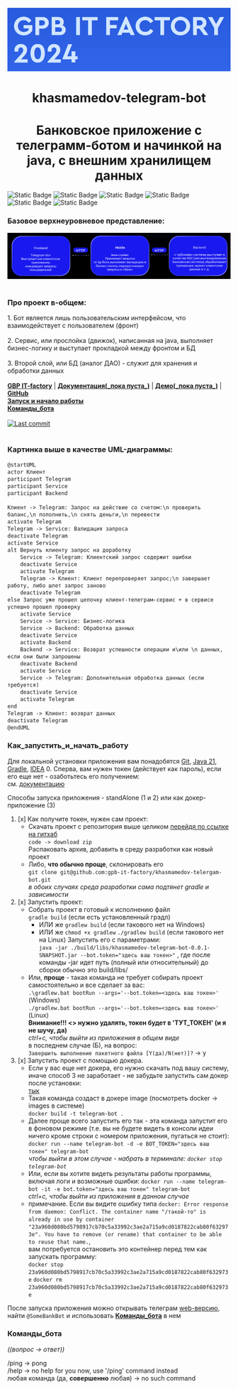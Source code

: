![img.png](images/img.png)

<h1 align="center"> khasmamedov-telegram-bot </h1>

<h1 align="center"> Банковское приложение с телеграмм-ботом и начинкой на java, c внешним хранилищем данных</h1>

![Static Badge](https://img.shields.io/badge/Java%20ver.=17-green)
![Static Badge](https://img.shields.io/badge/Spring-blue)
![Static Badge](https://img.shields.io/badge/Spring%20Boot-darkgreen)
![Static Badge](https://img.shields.io/badge/%D0%91%D0%94%3A%20Postgres-purple)
![Static Badge](https://img.shields.io/badge/Tests:Junit%20%2B%20Mockito-red)
![Static Badge](https://img.shields.io/badge/Git-green)

### Базовое верхнеуровневое представление:  
![Overall.png](images/Overall.png)
<br/><br/>

<p align="left">
  <h3> Про проект в-общем: </h3>
  1. Бот является лишь пользовательским интерфейсом, что взаимодействует с пользователем (фронт) </i>
  <br/><br/>
  2. Сервис, или прослойка (движок), написанная на java, выполняет бизнес-логику и выступает прокладкой между фронтом и БД
  <br/><br/>
  3. Второй слой, или БД (аналог ДАО) - служит для хранения и обработки данных
  <br/><br/>
  <b><a href="https://gpb.fut.ru/itfactory/backend?utm_source=gpb&utm_medium=expert&utm_campaign=recommend&utm_content=all">GBP IT-factory</a></b> | <b><a href="">Документация(_пока пуста_)</a></b> | <b><a href="">Демо(_пока пуста_)</a></b> | <b><a href="https://github.com/gpb-it-factory/khasmamedov-telergam-bot">GitHub</a></b> <br>  
  <b><a href="#Как_запустить_и_начать_работу">Запуск и начало работы</a></b> <br>
  <b><a href="#Команды_бота">Команды_бота</a></b>
  <br/><br/>
  <a target="_blank" href="https://github.com/gpb-it-factory/khasmamedov-telergam-bot"><img src="https://img.shields.io/github/last-commit/gpb-it-factory/khasmamedov-telergam-bot?logo=github&color=609966&logoColor=fff" alt="Last commit"/></a>
  <br/><br/>

### Картинка выше в качестве UML-диаграммы:
```plantuml
@startUML
actor Клиент
participant Telegram
participant Service
participant Backend

Клиент -> Telegram: Запрос на действие со счетом:\n проверить баланс,\n пополнить,\n снять деньги,\n перевести
activate Telegram
Telegram -> Service: Валидация запроса
deactivate Telegram
activate Service
alt Вернуть клиенту запрос на доработку 
    Service -> Telegram: Клиентский запрос содержит ошибки
    deactivate Service
    activate Telegram
    Telegram -> Клиент: Клиент перепроверяет запрос;\n завершает работу, либо шлет запрос заново
    deactivate Telegram
else Запрос уже прошел цепочку клиент-телеграм-сервис + в сервисе успешно прошел проверку
    activate Service
    Service -> Service: Бизнес-логика
    Service -> Backend: Обработка данных
    deactivate Service
    activate Backend 
    Backend -> Service: Возврат успешности операции и\или \n данных, если они были запрошены
    deactivate Backend 
    activate Service
    Service -> Telegram: Дополнительная обработка данных (если требуется)
    deactivate Service
    activate Telegram
end    
Telegram -> Клиент: возврат данных
deactivate Telegram
@endUML
```

### Как_запустить_и_начать_работу
Для локальной установки приложения вам понадобятся [Git](https://git-scm.com/), [Java 21](https://axiomjdk.ru/pages/downloads/), [Gradle](https://gradle.org/), [IDEA](https://www.jetbrains.com/idea/download/) 
0. Сперва, вам нужен токен (действует как пароль), если его еще нет - озаботьтесь его получением:    
   см. [документацию](https://core.telegram.org/bots/tutorial#obtain-your-bot-token)

Способы запуска приложения - standAlone (1 и 2) или как докер-приложение (3)

1. [x] Как получите токен, нужен сам проект:    
   * Скачать проект с репозитория выше целиком [перейдя по ссылке на гитхаб](https://github.com/gpb-it-factory/khasmamedov-telergam-bot)    
   ````code -> download zip````    
   Распаковать архив, добавить в среду разработки как новый проект  
   * Либо, **что обычно проще**, склонировать его    
   ````git clone git@github.com:gpb-it-factory/khasmamedov-telergam-bot.git````  
   _в обоих случаях среда разработки сама подтянет gradle и зависимости_
2. [x] Запустить проект:    
   * Собрать проект в готовый к исполнению файл   
     ````gradle build````  (если есть установленный грэдл)
      + ИЛИ же ````gradlew build````  (если такового нет на Windows)
      + ИЛИ же ````chmod +x gradlew```` ````./gradlew build```` (если такового нет на Linux)
   Запустить его с параметрами:  
   ````java -jar ./build/libs/khasmamedov-telegram-bot-0.0.1-SNAPSHOT.jar --bot.token="здесь ваш токен>"````
   , где после команды -jar идет путь (полный или относительный) до сборки
   обычно это build/libs/  
   * Или, **проще** - такая команда не требует собирать проект самостоятельно и все сделает за вас:  
   ````.\gradlew.bat bootRun --args='--bot.token=<здесь ваш токен>' ```` (Windows)  
   ````./gradlew.bat bootRun --args='--bot.token=<здесь ваш токен>' ```` (Linux)   
   **Внимание!!! <> нужно удалять, токен будет в 'ТУТ_ТОКЕН' (и я не шучу, да)**  
   _ctrl+c, чтобы выйти из приложения в общем виде_  
   в последнем случае (Б), на вопрос:  
   ````Завершить выполнение пакетного файла [Y(да)/N(нет)]?```` -> y
3. [x] Запустить проект с помощью докера.  
   * Если у вас еще нет докера, его нужно скачать под вашу систему, иначе способ 3 не заработает - не забудьте запустить сам докер после установки:      
   [тык](https://docs.docker.com/get-docker/)  
   * Такая команда создаст в докере image (посмотреть docker -> images в системе)  
   `docker build -t telegram-bot .`
   * Далее проще всего запустить его так - эта команда запустит его в фоновом режиме (т.е. вы не будете видеть в консоли идеи ничего кроме строки с номером приложения, пугаться не стоит):  
     `docker run --name telegram-bot -d -e BOT_TOKEN="здесь ваш токен" telegram-bot`  
     _чтобы выйти в этом случае - набрать в терминале: `docker stop telegram-bot`_
   * Или, если вы хотите видеть результаты работы программы, включая логи и возможные ошибки:
     `docker run --name telegram-bot -it -e bot.token="здесь ваш токен" telegram-bot`  
     _ctrl+c, чтобы выйти из приложения в данном случае_
   * примечание. Если вы видите ошибку типа `docker: Error response from daemon: Conflict. The container name "/такой-то" is already in use by container "23a960d080bd5798917cb70c5a33992c3ae2a715a9cd0187822cab80f632973e". You have to remove (or rename) that container to be able to reuse that name.`,  
     вам потребуется остановить это контейнер перед тем как запускать программу:  
     `docker stop 23a960d080bd5798917cb70c5a33992c3ae2a715a9cd0187822cab80f632973e`
     `docker rm 23a960d080bd5798917cb70c5a33992c3ae2a715a9cd0187822cab80f632973e`

После запуска приложения можно открывать телеграм [web-версию](https://web.telegram.org), найти `@SomeBankBot`
и использовать <b><a href="#Команды_бота">Команды_бота</a></b> в нем
   

### Команды_бота 

_((вопрос -> ответ))_

/ping -> pong  
/help -> no help for you now, use '/ping' command instead  
любая команда (да, **совершенно** любая) -> no such command  



